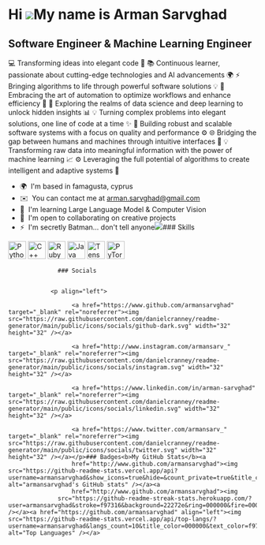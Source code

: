 Hi ![](https://user-images.githubusercontent.com/18350557/176309783-0785949b-9127-417c-8b55-ab5a4333674e.gif)My name is Arman Sarvghad
======================================================================================================================================

Software Engineer & Machine Learning Engineer
---------------------------------------------

💻 Transforming ideas into elegant code 🌟 📚 Continuous learner, passionate about cutting-edge technologies and AI advancements 🌍 ⚡️ Bringing algorithms to life through powerful software solutions 💡 🌱 Embracing the art of automation to optimize workflows and enhance efficiency 🚀 🔬 Exploring the realms of data science and deep learning to unlock hidden insights 📊 💡 Turning complex problems into elegant solutions, one line of code at a time ✨ 🔧 Building robust and scalable software systems with a focus on quality and performance ⚙️ 🌐 Bridging the gap between humans and machines through intuitive interfaces 🤝 💡 Transforming raw data into meaningful information with the power of machine learning 📈 ⚙️ Leveraging the full potential of algorithms to create intelligent and adaptive systems 🧠

*   🌍  I'm based in famagusta, cyprus
*   ✉️  You can contact me at [arman.sarvghad@gmail.com](mailto:arman.sarvghad@gmail.com)
*   🧠  I'm learning Large Language Model & Computer Vision
*   🤝  I'm open to collaborating on creative projects
*   ⚡  I'm secretly Batman... don't tell anyone<a href="https://www.github.com/armansarvghad" target="_blank" rel="noreferrer"><img
                  src="https://img.shields.io/github/followers/armansarvghad?logo=github&style=for-the-badge&color=0891b2&labelColor=22272e" /></a>### Skills 
<p align="left">
<a href="https://www.python.org/" target="_blank" rel="noreferrer"><img src="https://raw.githubusercontent.com/danielcranney/readme-generator/main/public/icons/skills/python-colored.svg" width="36" height="36" alt="Python" /></a>
<a href="https://docs.microsoft.com/en-us/cpp/?view=msvc-170" target="_blank" rel="noreferrer"><img src="https://raw.githubusercontent.com/danielcranney/readme-generator/main/public/icons/skills/cplusplus-colored.svg" width="36" height="36" alt="C++" /></a>
<a href="https://www.ruby-lang.org/en/" target="_blank" rel="noreferrer"><img src="https://raw.githubusercontent.com/danielcranney/readme-generator/main/public/icons/skills/ruby-colored.svg" width="36" height="36" alt="Ruby" /></a>
<a href="https://www.oracle.com/java/" target="_blank" rel="noreferrer"><img src="https://raw.githubusercontent.com/danielcranney/readme-generator/main/public/icons/skills/java-colored.svg" width="36" height="36" alt="Java" /></a>
<a href="https://www.tensorflow.org/" target="_blank" rel="noreferrer"><img src="https://raw.githubusercontent.com/danielcranney/readme-generator/main/public/icons/skills/tensorflow-colored.svg" width="36" height="36" alt="TensorFlow" /></a>
<a href="https://pytorch.org/" target="_blank" rel="noreferrer"><img src="https://raw.githubusercontent.com/danielcranney/readme-generator/main/public/icons/skills/pytorch-colored.svg" width="36" height="36" alt="PyTorch" /></a>
</p>
                    
                  ### Socials
                  
                  
                <p align="left">
                          
                      <a href="https://www.github.com/armansarvghad" target="_blank" rel="noreferrer"><img src="https://raw.githubusercontent.com/danielcranney/readme-generator/main/public/icons/socials/github-dark.svg" width="32" height="32" /></a>
                          
                      <a href="http://www.instagram.com/armansarv_" target="_blank" rel="noreferrer"><img src="https://raw.githubusercontent.com/danielcranney/readme-generator/main/public/icons/socials/instagram.svg" width="32" height="32" /></a>
                          
                      <a href="https://www.linkedin.com/in/arman-sarvghad" target="_blank" rel="noreferrer"><img src="https://raw.githubusercontent.com/danielcranney/readme-generator/main/public/icons/socials/linkedin.svg" width="32" height="32" /></a>
                          
                      <a href="https://www.twitter.com/armansarv_" target="_blank" rel="noreferrer"><img src="https://raw.githubusercontent.com/danielcranney/readme-generator/main/public/icons/socials/twitter.svg" width="32" height="32" /></a></p>### Badges<b>My GitHub Stats</b><a
                      href="http://www.github.com/armansarvghad"><img src="https://github-readme-stats.vercel.app/api?username=armansarvghad&show_icons=true&hide=&count_private=true&title_color=000000&text_color=f97316&icon_color=0891b2&bg_color=22272e&hide_border=true&show_icons=true" alt="armansarvghad's GitHub stats" /></a><a
                      href="http://www.github.com/armansarvghad"><img
                  src="https://github-readme-streak-stats.herokuapp.com/?user=armansarvghad&stroke=f97316&background=22272e&ring=000000&fire=000000&currStreakNum=f97316&currStreakLabel=000000&sideNums=f97316&sideLabels=f97316&dates=f97316&hide_border=true" /></a><a href="https://github.com/armansarvghad" align="left"><img src="https://github-readme-stats.vercel.app/api/top-langs/?username=armansarvghad&langs_count=10&title_color=000000&text_color=f97316&icon_color=0891b2&bg_color=22272e&hide_border=true&locale=en&custom_title=Top%20%Languages" alt="Top Languages" /></a>
